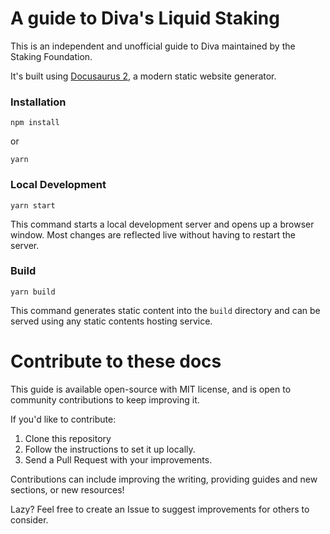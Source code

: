 # A guide to Diva's Liquid Staking

This is an independent and unofficial guide to Diva maintained by the Staking Foundation.

It's built using [Docusaurus 2](https://docusaurus.io/), a modern static website generator.

### Installation

```
npm install
```

or

```
yarn
```

### Local Development

```
yarn start
```

This command starts a local development server and opens up a browser window. Most changes are reflected live without having to restart the server.

### Build

```
yarn build
```

This command generates static content into the `build` directory and can be served using any static contents hosting service.

# Contribute to these docs

This guide is available open-source with MIT license, and is open to community contributions to keep improving it.

If you'd like to contribute:

1. Clone this repository
2. Follow the instructions to set it up locally.
3. Send a Pull Request with your improvements.

Contributions can include improving the writing, providing guides and new sections, or new resources!

Lazy? Feel free to create an Issue to suggest improvements for others to consider.
